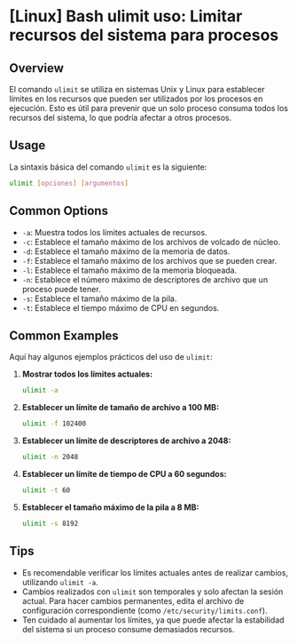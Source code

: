 # [Linux] Bash ulimit uso: Limitar recursos del sistema para procesos

## Overview
El comando `ulimit` se utiliza en sistemas Unix y Linux para establecer límites en los recursos que pueden ser utilizados por los procesos en ejecución. Esto es útil para prevenir que un solo proceso consuma todos los recursos del sistema, lo que podría afectar a otros procesos.

## Usage
La sintaxis básica del comando `ulimit` es la siguiente:

```bash
ulimit [opciones] [argumentos]
```

## Common Options
- `-a`: Muestra todos los límites actuales de recursos.
- `-c`: Establece el tamaño máximo de los archivos de volcado de núcleo.
- `-d`: Establece el tamaño máximo de la memoria de datos.
- `-f`: Establece el tamaño máximo de los archivos que se pueden crear.
- `-l`: Establece el tamaño máximo de la memoria bloqueada.
- `-n`: Establece el número máximo de descriptores de archivo que un proceso puede tener.
- `-s`: Establece el tamaño máximo de la pila.
- `-t`: Establece el tiempo máximo de CPU en segundos.

## Common Examples
Aquí hay algunos ejemplos prácticos del uso de `ulimit`:

1. **Mostrar todos los límites actuales:**
   ```bash
   ulimit -a
   ```

2. **Establecer un límite de tamaño de archivo a 100 MB:**
   ```bash
   ulimit -f 102400
   ```

3. **Establecer un límite de descriptores de archivo a 2048:**
   ```bash
   ulimit -n 2048
   ```

4. **Establecer un límite de tiempo de CPU a 60 segundos:**
   ```bash
   ulimit -t 60
   ```

5. **Establecer el tamaño máximo de la pila a 8 MB:**
   ```bash
   ulimit -s 8192
   ```

## Tips
- Es recomendable verificar los límites actuales antes de realizar cambios, utilizando `ulimit -a`.
- Cambios realizados con `ulimit` son temporales y solo afectan la sesión actual. Para hacer cambios permanentes, edita el archivo de configuración correspondiente (como `/etc/security/limits.conf`).
- Ten cuidado al aumentar los límites, ya que puede afectar la estabilidad del sistema si un proceso consume demasiados recursos.